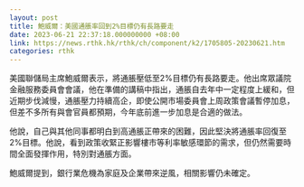 ```yaml
---
layout: post
title: 鮑威爾：美國通脹率回到2%目標仍有長路要走
date: 2023-06-21 22:37:18.000000000 +08:00
link: https://news.rthk.hk/rthk/ch/component/k2/1705805-20230621.htm
categories: rthk
---
```


美國聯儲局主席鮑威爾表示，將通脹壓低至2%目標仍有長路要走。他出席眾議院金融服務委員會會議，他在準備的講稿中指出，通脹自去年中一定程度上緩和，但近期步伐減慢，通脹壓力持續高企，即使公開市場委員會上周政策會議暫停加息，但差不多所有與會官員都預期，今年底前進一步加息是合適的做法。

他說，自己與其他同事都明白到高通脹正帶來的困難，因此堅決將通脹率回復至2%目標。他說，看到政策收緊正影響樓市等利率敏感環節的需求，但仍然需要時間全面發揮作用，特別對通脹方面。

鮑威爾提到，銀行業危機為家庭及企業帶來逆風，相關影響仍未確定。
